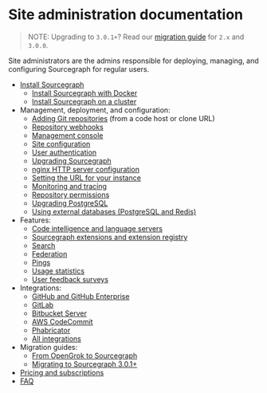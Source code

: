 # Site administration documentation

> NOTE: Upgrading to `3.0.1+`? Read our [migration guide](migration/3_0.md) for `2.x` and `3.0.0`.

Site administrators are the admins responsible for deploying, managing, and configuring Sourcegraph for regular users.

- [Install Sourcegraph](install.md)
  - [Install Sourcegraph with Docker](install/docker.md)
  - [Install Sourcegraph on a cluster](install/cluster.md)
- Management, deployment, and configuration:
  - [Adding Git repositories](repo/add.md) (from a code host or clone URL)
  - [Repository webhooks](repo/webhooks.md)
  - [Management console](management_console.md)
  - [Site configuration](site_config/index.md)
  - [User authentication](auth.md)
  - [Upgrading Sourcegraph](updates.md)
  - [nginx HTTP server configuration](nginx.md)
  - [Setting the URL for your instance](url.md)
  - [Monitoring and tracing](monitoring_and_tracing.md)
  - [Repository permissions](repo/permissions.md)
  - [Upgrading PostgreSQL](postgres.md)
  - [Using external databases (PostgreSQL and Redis)](external_database.md)
- Features:
  - [Code intelligence and language servers](../user/code_intelligence/index.md)
  - [Sourcegraph extensions and extension registry](extensions.md)
  - [Search](search.md)
  - [Federation](federation.md)
  - [Pings](pings.md)
  - [Usage statistics](../user/usage_statistics.md)
  - [User feedback surveys](../user/user_surveys.md)
- Integrations:
  - [GitHub and GitHub Enterprise](../integration/github.md)
  - [GitLab](../integration/gitlab.md)
  - [Bitbucket Server](../integration/bitbucket_server.md)
  - [AWS CodeCommit](../integration/aws_codecommit.md)
  - [Phabricator](../integration/phabricator.md)
  - [All integrations](../integration.md)
- Migration guides:
  - [From OpenGrok to Sourcegraph](migration/opengrok.md)
  - [Migrating to Sourcegraph 3.0.1+](migration/3_0.md)
- [Pricing and subscriptions](subscriptions/index.md)
- [FAQ](faq.md)
